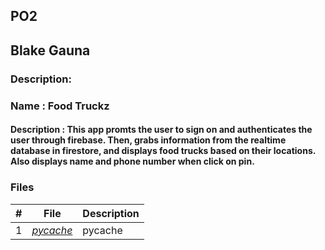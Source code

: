 ## PO2
## Blake Gauna
### Description:

### Name : Food Truckz
#### Description : This app promts the user to sign on and authenticates the user through firebase. Then, grabs information from the realtime database in firestore, and displays food trucks based on their locations. Also displays name and phone number when click on pin.




### Files
|   #   | File            | Description                                        |
| :---: | --------------- | -------------------------------------------------- |
|   1   | [_pycache_](https://github.com/blakeGauna/4443-MOB-Gauna/tree/main/Assignments/PO1/04_quizzler_api/__pycache__)  | pycache        |
